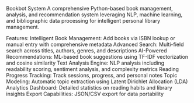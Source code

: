 Bookbot System
A comprehensive Python-based book management, analysis, and recommendation system leveraging NLP, machine learning, and bibliographic data processing for intelligent personal library management.

Features:
Intelligent Book Management: Add books via ISBN lookup or manual entry with comprehensive metadata
Advanced Search: Multi-field search across titles, authors, genres, and descriptions
AI-Powered Recommendations: ML-based book suggestions using TF-IDF vectorization and cosine similarity
Text Analysis Engine: NLP analysis including readability scoring, sentiment analysis, and complexity metrics
Reading Progress Tracking: Track sessions, progress, and personal notes
Topic Modeling: Automatic topic extraction using Latent Dirichlet Allocation (LDA)
Analytics Dashboard: Detailed statistics on reading habits and library insights
Export Capabilities: JSON/CSV export for data portability
